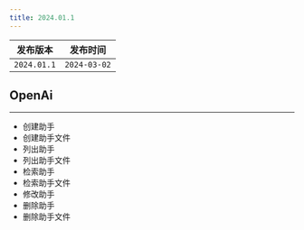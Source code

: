 ```yaml
---
title: 2024.01.1
---
```


|    发布版本     |     发布时间     |
|:-----------:|:------------:|
| `2024.01.1` | `2024-03-02` |

## OpenAi

---

- 创建助手 
- 创建助手文件
- 列出助手 
- 列出助手文件 
- 检索助手 
- 检索助手文件 
- 修改助手 
- 删除助手 
- 删除助手文件
